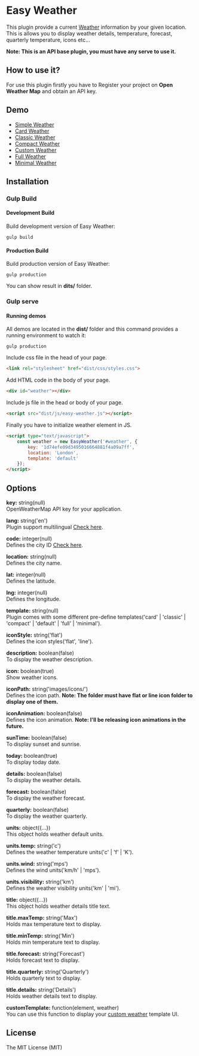 # Easy Weather
This plugin provide a current [Weather](https://openweathermap.org/api) information by your given location. This is allows you to display weather details, temperature, forecast, quarterly temperature, icons etc...

__**Note: This is an API base plugin, you must have any serve to use it.**__

## How to use it?
For use this plugin firstly you have to Register your project on **Open Weather Map** and obtain an API key.

## Demo
* [Simple Weather](https://devamit0612.github.io/easy-weather/dist/)
* [Card Weather](https://devamit0612.github.io/easy-weather/dist/card.html)
* [Classic Weather](https://devamit0612.github.io/easy-weather/dist/classic.html)
* [Compact Weather](https://devamit0612.github.io/easy-weather/dist/compact.html)
* [Custom Weather](https://devamit0612.github.io/easy-weather/dist/custom.html)
* [Full Weather](https://devamit0612.github.io/easy-weather/dist/full.html)
* [Minimal Weather](https://devamit0612.github.io/easy-weather/dist/minimal.html)

## Installation

### Gulp Build
#### Development Build
Build development version of Easy Weather:
```console
gulp build
```
#### Production Build
Build production version of Easy Weather:
```console
gulp production
```
You can show result in **dits/** folder.

### Gulp serve
#### Running demos
All demos are located in the **dist/** folder and this command provides a running environment to watch it:
```console
gulp production
```

Include css file in the head of your page.
```html
<link rel="stylesheet" href="dist/css/styles.css">
```

Add HTML code in the body of your page.
```html
<div id="weather"></div>
```

Include js file in the head or body of your page.
```html
<script src="dist/js/easy-weather.js"></script>
```

Finally you have to initialize weather element in JS.
```html
<script type="text/javascript">
    const weather = new EasyWeather('#weather', {
        key: '1d74efe09d3495016664881f4a09a7ff',
        location: 'London',
        template: 'default'
    });
</script>
```

## Options
**key:** string(null)<br>
OpenWeatherMap API key for your application.

**lang:** string('en')<br>
Plugin support multilingual [Check here](https://openweathermap.org/current#multi).

**code:** integer(null)<br>
Defines the city ID [Check here](http://bulk.openweathermap.org/sample/).

**location:** string(null)<br>
Defines the city name.

**lat:** integer(null)<br>
Defines the latitude.

**lng:** integer(null)<br>
Defines the longitude.

**template:** string(null)<br>
Plugin comes with some different pre-define templates('card' | 'classic' | 'compact' | 'default' | 'full' | 'minimal').

**iconStyle:** string('flat')<br>
Defines the icon styles('flat', 'line').

**description:** boolean(false)<br>
To display the weather description.

**icon:** boolean(true)<br>
Show weather icons.

**iconPath:** string('images/icons/')<br>
Defines the icon path.
__Note: The folder must have flat or line icon folder to display one of them.__

**iconAnimation:** boolean(false)<br>
Defines the icon animation.
__Note: I'll be releasing icon animations in the future.__

**sunTime:** boolean(false)<br>
To display sunset and sunrise.

**today:** boolean(true)<br>
To display today date.

**details:** boolean(false)<br>
To display the weather details.

**forecast:** boolean(false)<br>
To display the weather forecast.

**quarterly:** boolean(false)<br>
To display the weather quarterly.

**units:** object({...})<br>
This object holds weather default units.

**units.temp:** string('c')<br>
Defines the weather temperature units('c' | 'f' | 'K').

**units.wind:** string('mps')<br>
Defines the wind units('km/h' | 'mps').

**units.visibility:** string('km')<br>
Defines the weather visibility units('km' | 'mi').

**title:** object({...})<br>
This object holds weather details title text.

**title.maxTemp:** string('Max')<br>
Holds max temperature text to display.

**title.minTemp:** string('Min')<br>
Holds min temperature text to display.

**title.forecast:** string('Forecast')<br>
Holds forecast text to display.

**title.quarterly:** string('Quarterly')<br>
Holds quarterly text to display.

**title.details:** string('Details')<br>
Holds weather details text to display.

**customTemplate:** function(element, weather)<br>
You can use this function to display your [custom weather](https://devamit0612.github.io/easy-weather/dist/custom.html) template UI.

## License
The MIT License (MIT)